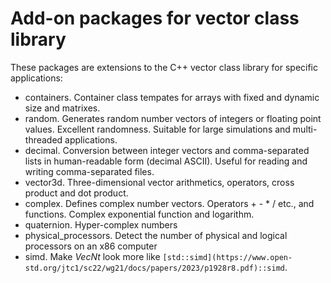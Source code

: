 # Add-on packages for vector class library

These packages are extensions to the C++ vector class library for specific applications:

* containers. Container class tempates for arrays with fixed and dynamic size and matrixes.
* random. Generates random number vectors of integers or floating point values. Excellent randomness. Suitable for large simulations and multi-threaded applications.
* decimal. Conversion between integer vectors and comma-separated lists in human-readable form (decimal ASCII). Useful for reading and writing comma-separated files.
* vector3d. Three-dimensional vector arithmetics, operators, cross product and dot product.
* complex. Defines complex number vectors. Operators + - * / etc., and functions. Complex exponential function and logarithm.
* quaternion. Hyper-complex numbers
* physical_processors. Detect the number of physical and logical processors on an x86 computer
* simd. Make *VecNt* look more like `[std::simd](https://www.open-std.org/jtc1/sc22/wg21/docs/papers/2023/p1928r8.pdf)::simd`.

